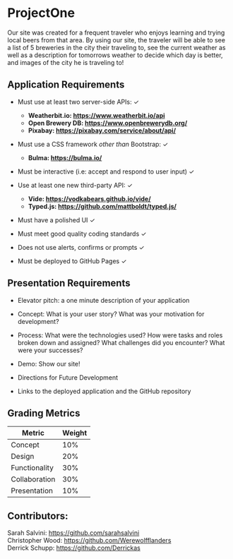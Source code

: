 # ProjectOne
Our site was created for a frequent traveler who enjoys learning and trying local beers from that area. By using our site, the traveler will be able to see a list of 5 breweries in the city their traveling to, see the current weather as well as a description for tomorrows weather to decide which day is better, and images of the city he is traveling to! 

## Application Requirements

* Must use at least two server-side APIs: ✓
    * <b> Weatherbit.io: https://www.weatherbit.io/api
    * Open Brewery DB: https://www.openbrewerydb.org/
    * Pixabay: https://pixabay.com/service/about/api/
    </b>

* Must use a CSS framework _other than_ Bootstrap: ✓
    * <b> Bulma: https://bulma.io/ </b>

* Must be interactive (i.e: accept and respond to user input) ✓

* Use at least one new third-party API: ✓
    * <b> Vide: https://vodkabears.github.io/vide/ </b>
    * <b> Typed.js: https://github.com/mattboldt/typed.js/ </b>

* Must have a polished UI ✓

* Must meet good quality coding standards ✓

* Does not use alerts, confirms or prompts ✓

* Must be deployed to GitHub Pages ✓


## Presentation Requirements

* Elevator pitch: a one minute description of your application

* Concept: What is your user story? What was your motivation for development?

* Process: What were the technologies used? How were tasks and roles broken down and assigned? What challenges did you encounter? What were your successes?

* Demo: Show our site!

* Directions for Future Development

* Links to the deployed application and the GitHub repository


## Grading Metrics 

| Metric        | Weight | 
| ---           | ---    |
| Concept       | 10%    |
| Design        | 20%    |
| Functionality | 30%    |
| Collaboration | 30%    |
| Presentation  | 10%    |


## Contributors: 

Sarah Salvini: https://github.com/sarahsalvini
<br>
Christopher Wood: https://github.com/Werewolfflanders
<br>
Derrick Schupp: https://github.com/Derrickas

